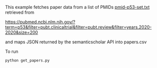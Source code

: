 This example fetches paper data from a list of PMIDs [pmid-p53-set.txt] retrieved from

https://pubmed.ncbi.nlm.nih.gov/?term=p53&filter=pubt.clinicaltrial&filter=pubt.review&filter=years.2020-2020&size=200

and maps JSON returned by the semanticscholar API into papers.csv

To run

    python get_papers.py


[pmid-p53-set.txt]: ./pmid-p53-set.txt
